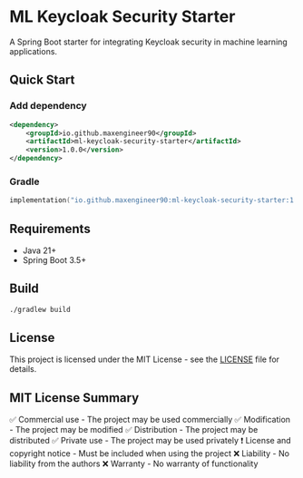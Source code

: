 # ML Keycloak Security Starter

A Spring Boot starter for integrating Keycloak security in machine learning applications.

## Quick Start

### Add dependency

```xml
<dependency>
    <groupId>io.github.maxengineer90</groupId>
    <artifactId>ml-keycloak-security-starter</artifactId>
    <version>1.0.0</version>
</dependency>
```

### Gradle

```kotlin
implementation("io.github.maxengineer90:ml-keycloak-security-starter:1.0.0")
```

## Requirements

- Java 21+
- Spring Boot 3.5+

## Build

```bash
./gradlew build
```

## License
This project is licensed under the MIT License - see the [LICENSE](./LICENSE) file for details.

## MIT License Summary

✅ Commercial use - The project may be used commercially
✅ Modification - The project may be modified
✅ Distribution - The project may be distributed
✅ Private use - The project may be used privately
❗ License and copyright notice - Must be included when using the project
❌ Liability - No liability from the authors
❌ Warranty - No warranty of functionality